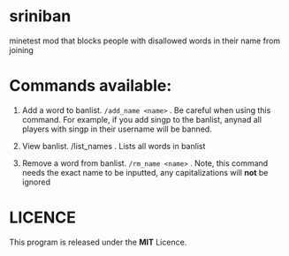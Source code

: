 # sriniban
minetest mod that blocks people with disallowed words in their name from joining
# Commands available:
  1) Add a word to banlist. `/add_name <name>` . Be careful when using this command. For example, if you add singp to the banlist, anynad all players with singp in their username will be banned.
  
  2) View banlist. /list_names . Lists all words in banlist
  
  3) Remove a word from banlist. `/rm_name <name>` . Note, this command needs the exact name to be inputted, any capitalizations will **not** be ignored
  
# LICENCE

This program is released under the **MIT** Licence.
